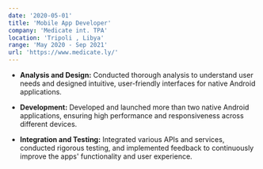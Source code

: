 ```yaml
---
date: '2020-05-01'
title: 'Mobile App Developer'
company: 'Medicate int. TPA'
location: 'Tripoli , Libya'
range: 'May 2020 - Sep 2021'
url: 'https://www.medicate.ly/'
---
```


- **Analysis and Design:** Conducted thorough analysis to understand user needs and designed intuitive, user-friendly interfaces for native Android applications.

- **Development:** Developed and launched more than two native Android applications, ensuring high performance and responsiveness across different devices.

- **Integration and Testing:** Integrated various APIs and services, conducted rigorous testing, and implemented feedback to continuously improve the apps' functionality and user experience.
